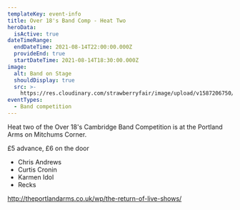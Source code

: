 ```yaml
---
templateKey: event-info
title: Over 18's Band Comp - Heat Two
heroData:
  isActive: true
dateTimeRange:
  endDateTime: 2021-08-14T22:00:00.000Z
  provideEnd: true
  startDateTime: 2021-08-14T18:30:00.000Z
image:
  alt: Band on Stage
  shouldDisplay: true
  src: >-
    https://res.cloudinary.com/strawberryfair/image/upload/v1587206750/Events/band-comp-jump_bbclzx.jpg
eventTypes:
  - Band competition
---
```

Heat two of the Over 18's Cambridge Band Competition is at the Portland Arms on Mitchums Corner. 

£5 advance, £6 on the door

* Chris Andrews
* Curtis Cronin
* Karmen Idol
* Recks

<http://theportlandarms.co.uk/wp/the-return-of-live-shows/>
